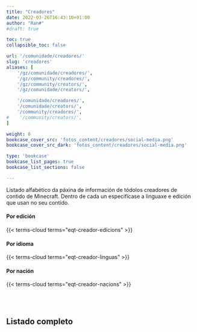 ```yaml
---
title: "Creadores"
date: 2022-03-26T16:43:10+01:00
author: "Ran#"
#draft: true

toc: true
collapsible_toc: false

url: '/comunidade/creadores/'
slug: 'creadores'
aliases: [
    '/gz/comunidade/creadores/',
    '/gz/community/creadores/',
    '/gz/community/creators/',
    '/gz/comunidade/creators/',

    '/comunidade/creadores/',
    '/comunidade/creators/',
    '/community/creadores/',
#    '/community/creators/',
]

weight: 8
bookcase_cover_src: 'fotos_content/creadores/social-media.png'
bookcase_cover_src_dark: 'fotos_content/creadores/social-media.png'

type: 'bookcase'
bookcase_list_pages: true
bookcase_list_sections: false

---
```


Listado alfabético da páxina de información de tódolos creadores de contido de Minecraft.
Dentro de cada un especifícase a linguaxe e edición que usan no seu contido.

#### Por edición
{{< terms-cloud terms="eqt-creador-edicions" >}}

#### Por idioma
{{< terms-cloud terms="eqt-creador-linguas" >}}

#### Por nación
{{< terms-cloud terms="eqt-creador-nacions" >}}

<br>
<br>

## Listado completo
